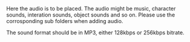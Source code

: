 Here the audio is to be placed. The audio might be music, character sounds, interation sounds, object sounds and so on. Please use the corrosponding sub folders when adding audio.

The sound format should be in MP3, either 128kbps or 256kbps bitrate.
